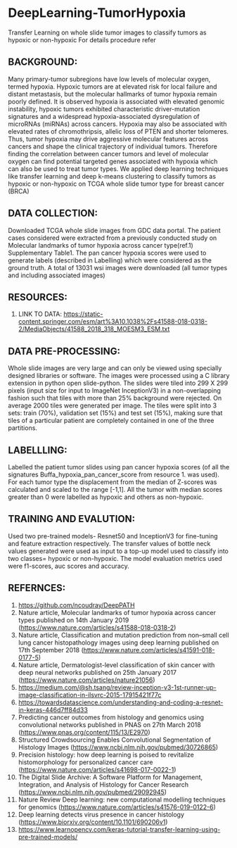 # DeepLearning-TumorHypoxia
Transfer Learning on whole slide tumor images to classify tumors as hypoxic or non-hypoxic
For details procedure refer 
## BACKGROUND:
Many primary-tumor subregions have low levels of molecular oxygen, termed hypoxia. Hypoxic tumors are at elevated risk for local failure and distant metastasis, but the molecular hallmarks of tumor hypoxia remain poorly defined. It is observed hypoxia is associated with elevated genomic instability, hypoxic tumors exhibited characteristic driver-mutation signatures and a widespread hypoxia-associated dysregulation of microRNAs (miRNAs) across cancers. Hypoxia may also be associated with elevated rates of chromothripsis, allelic loss of PTEN and shorter telomeres. Thus, tumor hypoxia may drive aggressive molecular features across cancers and shape the clinical trajectory of individual tumors. Therefore finding the correlation between cancer tumors and level of molecular oxygen can find potential targeted genes associated with hypoxia which can also be used to treat tumor types. We applied deep learning techniques like  transfer learning and deep k-means clustering to classify tumors as hypoxic or non-hypoxic on TCGA whole slide tumor type for breast cancer (BRCA)

## DATA COLLECTION: 
Downloaded TCGA whole slide images from GDC data portal. The patient cases considered were extracted from a previously conducted study on Molecular landmarks of tumor hypoxia across cancer type(ref.1) Supplementary Table1. The pan cancer hypoxia scores were used to generate labels (described in Labelling) which were considered as the ground truth. A total of 13031 wsi images were downloaded (all tumor types and including associated images)

## RESOURCES:
1.	LINK TO DATA: https://static-content.springer.com/esm/art%3A10.1038%2Fs41588-018-0318-2/MediaObjects/41588_2018_318_MOESM3_ESM.txt 

## DATA PRE-PROCESSING:
Whole slide images are very large and can only be viewed using specially designed libraries or software. The images were processed using a C library extension in python open slide-python. The slides were tiled into 299 X 299 pixels (input size for input to ImageNet InceptionV3) in a non-overlapping fashion such that tiles with more than 25% background were rejected. On average 2000 tiles were generated per image. The tiles were split into 3 sets: train (70%), validation set (15%) and test set (15%), making sure that tiles of a particular patient are completely contained in one of the three partitions.

## LABELLLING: 
Labelled the patient tumor slides using pan cancer hypoxia scores (of all the signatures Buffa_hypoxia_pan_cancer_score from resource 1. was used). For each tumor type the displacement from the median of Z-scores was calculated and scaled to the range [-1,1]. All the tumor with median scores greater than 0 were labelled as hypoxic and others as non-hypoxic. 

## TRAINING AND EVALUTION:
Used two pre-trained models- Resnet50 and InceptionV3 for fine-tuning and feature extraction respectively. The transfer values of bottle neck values generated were used as input to a top-up model used to classify into two classes= hypoxic or non-hypoxic. The model evaluation metrics used were f1-scores, auc scores and accuracy. 
 
## REFERNCES:
1.	https://github.com/ncoudray/DeepPATH
2.	Nature article, Molecular landmarks of tumor hypoxia across cancer types published on 14th January 2019 (https://www.nature.com/articles/s41588-018-0318-2)
3.	Nature article, Classification and mutation prediction from non–small cell lung cancer histopathology images using deep learning published on 17th September 2018 (https://www.nature.com/articles/s41591-018-0177-5)
4.	Nature article, Dermatologist-level classification of skin cancer with deep neural networks published on 25th January 2017 (https://www.nature.com/articles/nature21056)
5.	https://medium.com/@sh.tsang/review-inception-v3-1st-runner-up-image-classification-in-ilsvrc-2015-17915421f77c
6.	https://towardsdatascience.com/understanding-and-coding-a-resnet-in-keras-446d7ff84d33
7.	Predicting cancer outcomes from histology and genomics using convolutional networks published in PNAS on 27th March 2018 (https://www.pnas.org/content/115/13/E2970)
8.	Structured Crowdsourcing Enables Convolutional Segmentation of Histology Images (https://www.ncbi.nlm.nih.gov/pubmed/30726865)
9.	Precision histology: how deep learning is poised to revitalize histomorphology for personalized cancer care (https://www.nature.com/articles/s41698-017-0022-1)
10.	 The Digital Slide Archive: A Software Platform for Management, Integration, and Analysis of Histology for Cancer Research (https://www.ncbi.nlm.nih.gov/pubmed/29092945)
11.	Nature Review Deep learning: new computational modelling techniques for genomics (https://www.nature.com/articles/s41576-019-0122-6)
12.	Deep learning detects virus presence in cancer histology (https://www.biorxiv.org/content/10.1101/690206v1)
13.	https://www.learnopencv.com/keras-tutorial-transfer-learning-using-pre-trained-models/



